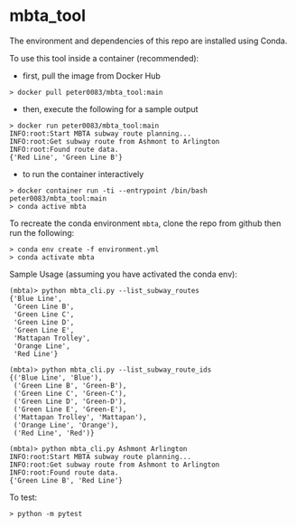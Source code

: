 # mbta_tool

The environment and dependencies of this repo are installed using Conda.

To use this tool inside a container (recommended):
- first, pull the image from Docker Hub
```commandline
> docker pull peter0083/mbta_tool:main
```
- then, execute the following for a sample output
```commandline
> docker run peter0083/mbta_tool:main
INFO:root:Start MBTA subway route planning...
INFO:root:Get subway route from Ashmont to Arlington
INFO:root:Found route data.
{'Red Line', 'Green Line B'}
```
- to run the container interactively
```commandline
> docker container run -ti --entrypoint /bin/bash peter0083/mbta_tool:main
> conda active mbta
```

To recreate the conda environment `mbta`, 
clone the repo from github then run the following:
```commandline
> conda env create -f environment.yml
> conda activate mbta
```

Sample Usage (assuming you have activated the conda env):
```commandline
(mbta)> python mbta_cli.py --list_subway_routes
{'Blue Line',
 'Green Line B',
 'Green Line C',
 'Green Line D',
 'Green Line E',
 'Mattapan Trolley',
 'Orange Line',
 'Red Line'}

(mbta)> python mbta_cli.py --list_subway_route_ids 
{('Blue Line', 'Blue'),
 ('Green Line B', 'Green-B'),
 ('Green Line C', 'Green-C'),
 ('Green Line D', 'Green-D'),
 ('Green Line E', 'Green-E'),
 ('Mattapan Trolley', 'Mattapan'),
 ('Orange Line', 'Orange'),
 ('Red Line', 'Red')}

(mbta)> python mbta_cli.py Ashmont Arlington
INFO:root:Start MBTA subway route planning...
INFO:root:Get subway route from Ashmont to Arlington
INFO:root:Found route data.
{'Green Line B', 'Red Line'}
```

To test:
```commandline
> python -m pytest
```